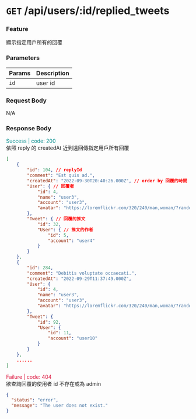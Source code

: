 # `GET` /api/users/:id/replied_tweets

### Feature

顯示指定用戶所有的回覆

### Parameters

| Params | Description |
| ------ | ----------- |
| `id`   | user id     |

### Request Body

N/A

### Response Body

<font color="#008B8B">Success | code: 200</font>  
依照 reply 的 createdAt 近到遠回傳指定用戶所有回覆

```json
[
    {
        "id": 104, // replyId
        "comment": "Est quis ad.",
        "createdAt": "2022-09-30T20:40:26.000Z", // order by 回覆的時間
        "User": { // 回覆者
            "id": 4,
            "name": "user3",
            "account": "user3",
            "avatar": "https://loremflickr.com/320/240/man,woman/?random=39"
        },
        "Tweet": { // 回覆的推文
            "id": 32,
            "User": { // 推文的作者
                "id": 5,
                "account": "user4"
            }
        }
    },
    {
        "id": 284,
        "comment": "Debitis voluptate occaecati.",
        "createdAt": "2022-09-29T11:37:49.000Z",
        "User": {
            "id": 4,
            "name": "user3",
            "account": "user3",
            "avatar": "https://loremflickr.com/320/240/man,woman/?random=39"
        },
        "Tweet": {
            "id": 92,
            "User": {
                "id": 11,
                "account": "user10"
            }
        }
    },
    ......
]

```

<font color="#DC143C">Failure | code: 404</font>  
欲查詢回覆的使用者 id 不存在或為 admin

```json
{
  "status": "error",
  "message": "The user does not exist."
}
```
